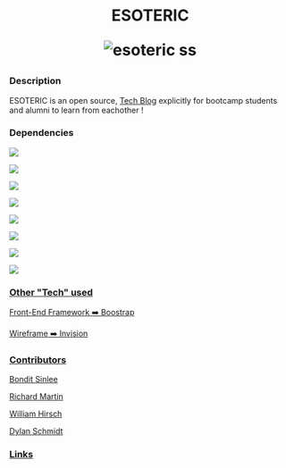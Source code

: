 <h1 align="center">ESOTERIC 
        
![esoteric ss](https://user-images.githubusercontent.com/109780961/218917375-6b33a019-15f0-450c-b47f-e36652796bf0.PNG)
### Description
ESOTERIC is an open source, <ins>Tech Blog</ins> explicitly for bootcamp students and alumni to learn from eachother !

### Dependencies
         
<a href="https://www.npmjs.com/package/apollo-server"><img src="https://img.shields.io/badge/Apollo--Server-v3.6.2-red" />
         
<a href="https://jwt.io/"><img src="https://img.shields.io/badge/JWT-v9.0.0-red" />
                                                                                
<a href="https://www.npmjs.com/package/express"><img src="https://img.shields.io/badge/Express-v4.18.2-red" />  
                                                                                                           
                                                                                                           
<a href="https://www.npmjs.com/package/express-validator"><img src="https://img.shields.io/badge/Express%20Validator-v6.14.3-red" /> 
                                                                                                                                 
<a href="https://www.npmjs.com/package/mongoose"><img src="https://img.shields.io/badge/Mongoose-v5.9.10-red" />                                                                                                                           
        
<a href="https://www.npmjs.com/package/gravatar"><img src="https://img.shields.io/badge/Gravatar-v1.8.2-red" />    
        
<a href="https://www.npmjs.com/package/bcrypt"><img src="https://img.shields.io/badge/BcryptJS-v2.4.3-red" />   
        
<a href="https://www.npmjs.com/package/nodemon"><img src="https://img.shields.io/badge/Nodemon-v2.0.20-red" />            
               
### Other "Tech" used
Front-End Framework <a href="https://getbootstrap.com/docs/5.3/getting-started/introduction/"> ➡️  Boostrap  
        
Wireframe <a href="https://www.invisionapp.com/"> ➡️  Invision
        
### Contributors
                                                      
<a href="https://github.com/BonditS"> Bondit Sinlee
        
<a href="https://github.com/HTML-No0b"> Richard Martin
        
<a href="https://github.com/WilliamHirschh"> William Hirsch
        
<a href="https://github.com/DylanSchmidt2"> Dylan Schmidt
### Links
